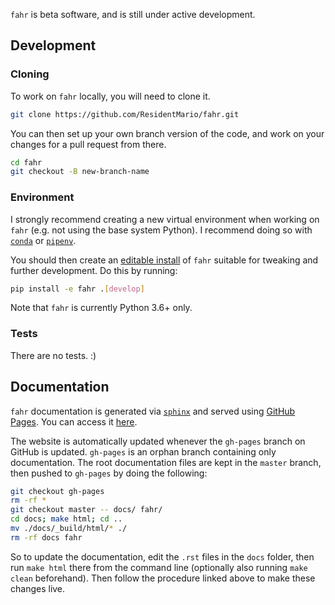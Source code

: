 `fahr` is beta software, and is still under active development.

## Development

### Cloning

To work on `fahr` locally, you will need to clone it.

```sh
git clone https://github.com/ResidentMario/fahr.git
```

You can then set up your own branch version of the code, and work on your changes for a pull request from there.

```sh
cd fahr
git checkout -B new-branch-name
```

### Environment

I strongly recommend creating a new virtual environment when working on `fahr` (e.g. not using the base system Python). I recommend doing so with [`conda`](https://conda.io/) or [`pipenv`](https://github.com/pypa/pipenv).

You should then create an [editable install](https://pip.pypa.io/en/latest/reference/pip_install/#editable-installs) of `fahr` suitable for tweaking and further development. Do this by running:

```sh
pip install -e fahr .[develop]
```

Note that `fahr` is currently Python 3.6+ only.

### Tests

There are no tests. :)

## Documentation

`fahr` documentation is generated via [`sphinx`](http://www.sphinx-doc.org/en/stable/index.html) and served using [GitHub Pages](https://pages.github.com/). You can access it [here](https://residentmario.github.io/fahr/index.html).

The website is automatically updated whenever the `gh-pages` branch on GitHub is updated. `gh-pages` is an orphan branch containing only documentation. The root documentation files are kept in the `master` branch, then pushed to `gh-pages` by doing the following:

```sh
git checkout gh-pages
rm -rf *
git checkout master -- docs/ fahr/
cd docs; make html; cd ..
mv ./docs/_build/html/* ./
rm -rf docs fahr
```

So to update the documentation, edit the `.rst` files in the `docs` folder, then run `make html` there from the command line (optionally also running `make clean` beforehand). Then follow the procedure linked above to make these changes live.